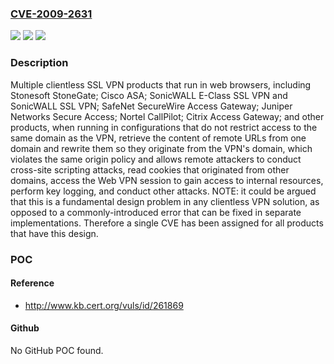 ### [CVE-2009-2631](https://cve.mitre.org/cgi-bin/cvename.cgi?name=CVE-2009-2631)
![](https://img.shields.io/static/v1?label=Product&message=n%2Fa&color=blue)
![](https://img.shields.io/static/v1?label=Version&message=n%2Fa&color=blue)
![](https://img.shields.io/static/v1?label=Vulnerability&message=n%2Fa&color=brighgreen)

### Description

Multiple clientless SSL VPN products that run in web browsers, including Stonesoft StoneGate; Cisco ASA; SonicWALL E-Class SSL VPN and SonicWALL SSL VPN; SafeNet SecureWire Access Gateway; Juniper Networks Secure Access; Nortel CallPilot; Citrix Access Gateway; and other products, when running in configurations that do not restrict access to the same domain as the VPN, retrieve the content of remote URLs from one domain and rewrite them so they originate from the VPN's domain, which violates the same origin policy and allows remote attackers to conduct cross-site scripting attacks, read cookies that originated from other domains, access the Web VPN session to gain access to internal resources, perform key logging, and conduct other attacks.  NOTE: it could be argued that this is a fundamental design problem in any clientless VPN solution, as opposed to a commonly-introduced error that can be fixed in separate implementations. Therefore a single CVE has been assigned for all products that have this design.

### POC

#### Reference
- http://www.kb.cert.org/vuls/id/261869

#### Github
No GitHub POC found.


